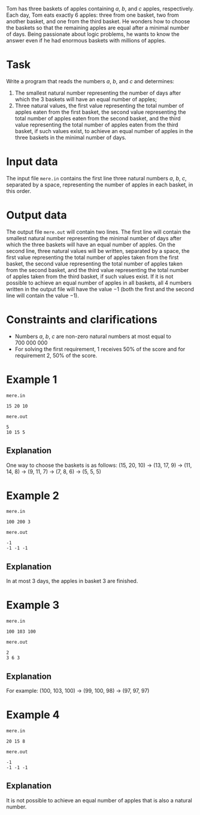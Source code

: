 Tom has three baskets of apples containing $a$, $b$, and $c$ apples, respectively. Each day, Tom eats exactly $6$ apples: three from one basket, two from another basket, and one from the third basket. He wonders how to choose the baskets so that the remaining apples are equal after a minimal number of days. Being passionate about logic problems, he wants to know the answer even if he had enormous baskets with millions of apples.

# Task

Write a program that reads the numbers $a$, $b$, and $c$ and determines:

1. The smallest natural number representing the number of days after which the $3$ baskets will have an equal number of apples;
2. Three natural values, the first value representing the total number of apples eaten from the first basket, the second value representing the total number of apples eaten from the second basket, and the third value representing the total number of apples eaten from the third basket, if such values exist, to achieve an equal number of apples in the three baskets in the minimal number of days.

# Input data

The input file `mere.in` contains the first line three natural numbers $a$, $b$, $c$, separated by a space, representing the number of apples in each basket, in this order.

# Output data

The output file `mere.out` will contain two lines. The first line will contain the smallest natural number representing the minimal number of days after which the three baskets will have an equal number of apples. On the second line, three natural values will be written, separated by a space, the first value representing the total number of apples taken from the first basket, the second value representing the total number of apples taken from the second basket, and the third value representing the total number of apples taken from the third basket, if such values exist. If it is not possible to achieve an equal number of apples in all baskets, all $4$ numbers written in the output file will have the value $-1$ (both the first and the second line will contain the value $-1$).

# Constraints and clarifications

* Numbers $a$, $b$, $c$ are non-zero natural numbers at most equal to $700\ 000\ 000$
* For solving the first requirement, $1$ receives $50\%$ of the score and for requirement $2$, $50\%$ of the score.

# Example 1

`mere.in`
```
15 20 10
```

`mere.out`
```
5
10 15 5
```

## Explanation

One way to choose the baskets is as follows:
($15$, $20$, $10$) $\rightarrow$ ($13$, $17$, $9$) $\rightarrow$ ($11$, $14$, $8$) $\rightarrow$ ($9$, $11$, $7$) $\rightarrow$ ($7$, $8$, $6$) $\rightarrow$ ($5$, $5$, $5$)

# Example 2

`mere.in`
```
100 200 3
```

`mere.out`
```
-1
-1 -1 -1
```

## Explanation

In at most $3$ days, the apples in basket $3$ are finished.

# Example 3

`mere.in`
```
100 103 100
```

`mere.out`
```
2
3 6 3
```

## Explanation

For example: ($100$, $103$, $100$) $\rightarrow$ ($99$, $100$, $98$) $\rightarrow$ ($97$, $97$, $97$)

# Example 4

`mere.in`
```
20 15 8
```

`mere.out`
```
-1
-1 -1 -1
```

## Explanation

It is not possible to achieve an equal number of apples that is also a natural number.